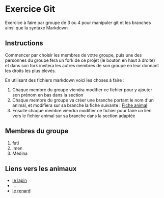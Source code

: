 # Exercice Git
Exercice à faire par groupe de 3 ou 4 pour manipuler git et les branches ainsi que la syntaxe Markdown

## Instructions

Commencer par choisir les membres de votre groupe, puis une des personnes du groupe fera un fork de ce projet (le bouton en haut à droite) et dans son fork invitera les autres membres de son groupe en leur donnant les droits les plus élevés.

En utilisant des fichiers markdown voici les choses à faire :

1. Chaque membre du groupe viendra modifier ce fichier pour y ajouter son prénom en bas dans la section 
2. Chaque membre du groupe va créer une branche portant le nom d'un animal, et modifiera sur sa branche la fiche suivante : [Fiche animal](animal.md)
3. Ensuite chaque membre viendra modifier ce fichier pour faire un lien vers le fichier animal sur sa branche dans la section adaptée

## Membres du groupe
1. fati
2. Imen
3. Médina


## Liens vers les animaux

* [le lapin](https://github.com/fatizahra13/hb-dwwm-2025-git-exo/blob/lapin/animal.md)
* ...
* [le renard](https://github.com/fatizahra13/hb-dwwm-2025-git-exo/blob/renard/animal.md)